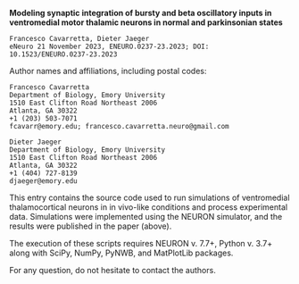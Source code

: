 <b>Modeling synaptic integration of bursty and beta oscillatory inputs in ventromedial motor thalamic neurons in normal and parkinsonian states</b>

    Francesco Cavarretta, Dieter Jaeger
    eNeuro 21 November 2023, ENEURO.0237-23.2023; DOI: 10.1523/ENEURO.0237-23.2023

Author names and affiliations, including postal codes:

    Francesco Cavarretta
    Department of Biology, Emory University
    1510 East Clifton Road Northeast 2006
    Atlanta, GA 30322
    +1 (203) 503-7071
    fcavarr@emory.edu; francesco.cavarretta.neuro@gmail.com

    Dieter Jaeger
    Department of Biology, Emory University
    1510 East Clifton Road Northeast 2006
    Atlanta, GA 30322
    +1 (404) 727-8139
    djaeger@emory.edu


This entry contains the source code used to run simulations of ventromedial thalamocortical neurons in in vivo-like conditions and process experimental data.
Simulations were implemented using the NEURON simulator, and the results were published in the paper (above).

The execution of these scripts requires NEURON v. 7.7+, Python v. 3.7+ along with SciPy, NumPy, PyNWB, and MatPlotLib packages.

For any question, do not hesitate to contact the authors.
